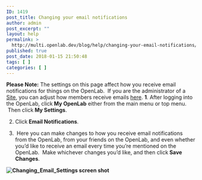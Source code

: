```yaml
---
ID: 1419
post_title: Changing your email notifications
author: admin
post_excerpt: ""
layout: help
permalink: >
  http://multi.openlab.dev/blog/help/changing-your-email-notifications/
published: true
post_date: 2018-01-15 21:50:48
tags: [ ]
categories: [ ]
---
```

<strong>Please Note:</strong> The settings on this page affect how you receive email notifications for things on the OpenLab.  If you are the administrator of a <a title="What is a “Site” on a Course, Project, or Club?" href="https://multi.openlab.dev/blog/help/what-is-a-site-on-a-course-project-or-club/">Site</a>, you can adjust how members receive emails <a title="Changing your email options for a Course, Project, or Club" href="https://multi.openlab.dev/blog/help/changing-your-email-options-for-a-course-project-or-club/">here</a>.
<strong>
1</strong>. After logging into the OpenLab, click<strong> My OpenLab</strong> either from the main menu or top menu.  Then click<strong> My Settings</strong>.

2. Click<strong> Email Notifications</strong>.

3.  Here you can make changes to how you receive email notifications from the OpenLab, from your friends on the OpenLab, and even whether you’d like to receive an email every time you’re mentioned on the OpenLab.  Make whichever changes you’d like, and then click<strong> Save Changes</strong>.

<strong><img class="alignnone wp-image-36161 size-full" src="https://openlab.citytech.cuny.edu/wp-content/uploads/2012/08/Changing_Email_Notifications_1_2_v2.png" sizes="(max-width: 1030px) 100vw, 1030px" srcset="https://openlab.citytech.cuny.edu/wp-content/uploads/2012/08/Changing_Email_Notifications_1_2_v2.png 1030w, https://openlab.citytech.cuny.edu/wp-content/uploads/2012/08/Changing_Email_Notifications_1_2_v2-258x300.png 258w, https://openlab.citytech.cuny.edu/wp-content/uploads/2012/08/Changing_Email_Notifications_1_2_v2-879x1024.png 879w, https://openlab.citytech.cuny.edu/wp-content/uploads/2012/08/Changing_Email_Notifications_1_2_v2-27x32.png 27w" alt="Changing_Email_Settings screen shot" /></strong>

&nbsp;